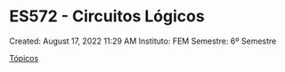 # ES572 - Circuitos Lógicos

Created: August 17, 2022 11:29 AM
Instituto: FEM
Semestre: 6º Semestre

[Tópicos](ES572%20-%20Circuitos%20Lo%CC%81gicos%20a735c1a62a474af7979381712595d9bb/To%CC%81picos%204722aeb1647f441e867731d6de903976.csv)